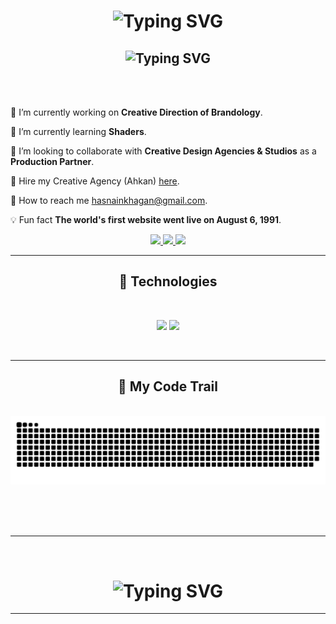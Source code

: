 <h1 align="center">
   <img src="https://readme-typing-svg.herokuapp.com?font=Tiny5&size=40&pause=1000&color=000000&background=ffffff&center=true&vCenter=true&random=false&width=450&height=100&lines=Assalamu'+Alaykum+!;Peace+be+Upon+You+!;This+is+Hasnain+Khan+!;Howdy+%3F" alt="Typing SVG" />
</h1>

<h2 align="center">
   <img src="https://readme-typing-svg.herokuapp.com?font=Orbitron&weight=900&size=22&duration=2500&pause=500&color=000000&background=FFFFFF&center=true&vCenter=true&width=435&lines=AN+INDEPENDENT;CREATIVE+%26+INTERACTIVE;WEB+DEV+%C3%97+DESIGNER;BASED+IN+PAK;%F0%9F%87%B5%F0%9F%87%B0" alt="Typing SVG" />
</h2>

<br/>
<br/>

<div align="left">
 
🎯 I’m currently working on **Creative Direction of Brandology**.
 
🧠 I’m currently learning **Shaders**.
 
👥 I’m looking to collaborate with **Creative Design Agencies & Studios** as a **Production Partner**.

💬 Hire my Creative Agency (Ahkan) [here](https://ahkan-agency.vercel.app).

📧 How to reach me hasnainkhagan@gmail.com.

💡 Fun fact **The world's first website went live on August 6, 1991**.

 </div>
 
<div align="center"> 
  <a href="mailto:hasnainkhagan@gmail.com" target="_blank">
    <img src="https://img.shields.io/badge/Gmail-ffffff?style=for-the-badge&logo=gmail&logoColor=000000" />
  </a>
  <a href="https://linkedin.com/in/hasnainkhagan" target="_blank">
    <img src="https://img.shields.io/badge/LinkedIn-ffffff?style=for-the-badge&logo=linkedin&logoColor=000000" target="_blank" />
  </a>
  <a href="https://hasnainkhagan.vercel.app" target="_blank">
     <img src="https://img.shields.io/badge/Portfolio-ffffff?style=for-the-badge&logo=todoist&logoColor=000000" target="_blank" />
  </a>
</div>

 <hr/>
 
<h2 align="center">🚀 Technologies</h2>
<br/>
<div align="center">
<p align="center">
    <img src="https://skillicons.dev/icons?i=typescript,javascript,nextjs,vuejs,nuxtjs,threejs" />
     <img src="https://skillicons.dev/icons?i=figma,webflow,wordpress" />
</p>
</div>

<br/>
<hr/>

<div align="center">
  <h2>🐍 My Code Trail</h2>
  <br>
  <img alt="snake eating my contributions" src="https://raw.githubusercontent.com/salesp07/salesp07/output/github-contribution-grid-snake.svg" />
  
  <br/><br/><br/>
</div>

<hr/>

</div>

<br/>
<h1 align="center"><img src="https://readme-typing-svg.herokuapp.com?font=Tiny5&size=40&pause=1000&color=000000&background=fff&center=true&vCenter=true&random=false&width=300&height=100&lines=Thank+You+._." alt="Typing SVG" /></h1>
<hr/>
